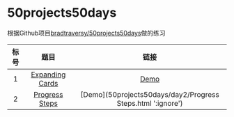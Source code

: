 # 50projects50days

根据Github项目[bradtraversy/50projects50days](https://github.com/bradtraversy/50projects50days)做的练习

| 标号 |                   题目                    |                             链接                             |
| :--: | :---------------------------------------: | :----------------------------------------------------------: |
|  1   | [Expanding Cards](50projects50days/day1/) | [Demo](50projects50days/day1/Expanding%20Cards.html ':ignore') |
|  2   | [Progress Steps](50projects50days/day2/)  | [Demo](50projects50days/day2/Progress Steps.html ':ignore')  |

